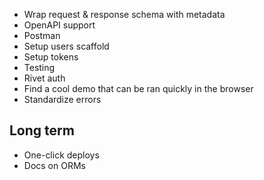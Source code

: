- Wrap request & response schema with metadata
- OpenAPI support
- Postman
- Setup users scaffold
- Setup tokens
- Testing
- Rivet auth
- Find a cool demo that can be ran quickly in the browser
- Standardize errors

## Long term

- One-click deploys
- Docs on ORMs

